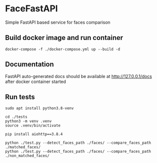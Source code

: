 # FaceFastAPI

Simple FastAPI based service for faces comparison


## Build docker image and run container

```
docker-compose -f ./docker-compose.yml up --build -d
```

## Documentation
FastAPI auto-generated docs should be available at http://127.0.0.1/docs after docker container started

## Run tests

```
sudo apt install python3.8-venv

cd ./tests
python3 -m venv .venv
source .venv/bin/activate

pip install aiohttp==3.8.4

python ./test.py --detect_faces_path ./faces/ --compare_faces_path ./matched_faces/
python ./test.py --detect_faces_path ./faces/ --compare_faces_path ./non_matched_faces/
```
